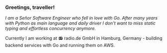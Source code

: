 ### Greetings, traveller!

*I am a Señor Software Engineer who fell in love with Go. After many years with Python as main language and daily driver I don’t want to miss static typing and effortless concurrency anymore.*

Currently I am working at 📻 radio.de GmbH in Hamburg, Germany - building backend services with Go and running them on AWS.
